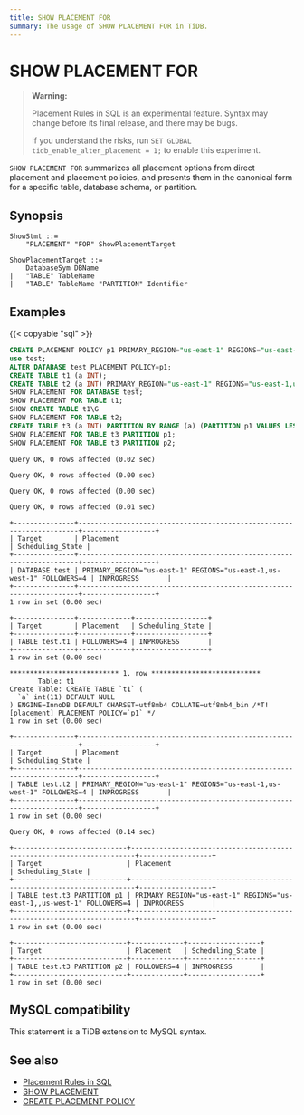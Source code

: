 ```yaml
---
title: SHOW PLACEMENT FOR
summary: The usage of SHOW PLACEMENT FOR in TiDB.
---
```


# SHOW PLACEMENT FOR

> **Warning:**
>
> Placement Rules in SQL is an experimental feature. Syntax may change before its final release, and there may be bugs.
>
> If you understand the risks, run `SET GLOBAL tidb_enable_alter_placement = 1;` to enable this experiment.

`SHOW PLACEMENT FOR` summarizes all placement options from direct placement and placement policies, and presents them in the canonical form for a specific table, database schema, or partition.

## Synopsis

```ebnf+diagram
ShowStmt ::=
    "PLACEMENT" "FOR" ShowPlacementTarget

ShowPlacementTarget ::=
    DatabaseSym DBName
|   "TABLE" TableName
|   "TABLE" TableName "PARTITION" Identifier
```

## Examples

{{< copyable "sql" >}}

```sql
CREATE PLACEMENT POLICY p1 PRIMARY_REGION="us-east-1" REGIONS="us-east-1,us-west-1" FOLLOWERS=4;
use test;
ALTER DATABASE test PLACEMENT POLICY=p1;
CREATE TABLE t1 (a INT);
CREATE TABLE t2 (a INT) PRIMARY_REGION="us-east-1" REGIONS="us-east-1,us-west-1" FOLLOWERS=4;
SHOW PLACEMENT FOR DATABASE test;
SHOW PLACEMENT FOR TABLE t1;
SHOW CREATE TABLE t1\G
SHOW PLACEMENT FOR TABLE t2;
CREATE TABLE t3 (a INT) PARTITION BY RANGE (a) (PARTITION p1 VALUES LESS THAN (10), PARTITION p2 VALUES LESS THAN (20) FOLLOWERS=4);
SHOW PLACEMENT FOR TABLE t3 PARTITION p1;
SHOW PLACEMENT FOR TABLE t3 PARTITION p2;
```

```
Query OK, 0 rows affected (0.02 sec)

Query OK, 0 rows affected (0.00 sec)

Query OK, 0 rows affected (0.00 sec)

Query OK, 0 rows affected (0.01 sec)

+---------------+----------------------------------------------------------------------+------------------+
| Target        | Placement                                                            | Scheduling_State |
+---------------+----------------------------------------------------------------------+------------------+
| DATABASE test | PRIMARY_REGION="us-east-1" REGIONS="us-east-1,us-west-1" FOLLOWERS=4 | INPROGRESS       |
+---------------+----------------------------------------------------------------------+------------------+
1 row in set (0.00 sec)

+---------------+-------------+------------------+
| Target        | Placement   | Scheduling_State |
+---------------+-------------+------------------+
| TABLE test.t1 | FOLLOWERS=4 | INPROGRESS       |
+---------------+-------------+------------------+
1 row in set (0.00 sec)

*************************** 1. row ***************************
       Table: t1
Create Table: CREATE TABLE `t1` (
  `a` int(11) DEFAULT NULL
) ENGINE=InnoDB DEFAULT CHARSET=utf8mb4 COLLATE=utf8mb4_bin /*T![placement] PLACEMENT POLICY=`p1` */
1 row in set (0.00 sec)

+---------------+----------------------------------------------------------------------+------------------+
| Target        | Placement                                                            | Scheduling_State |
+---------------+----------------------------------------------------------------------+------------------+
| TABLE test.t2 | PRIMARY_REGION="us-east-1" REGIONS="us-east-1,us-west-1" FOLLOWERS=4 | INPROGRESS       |
+---------------+----------------------------------------------------------------------+------------------+
1 row in set (0.00 sec)

Query OK, 0 rows affected (0.14 sec)

+----------------------------+-----------------------------------------------------------------------+------------------+
| Target                     | Placement                                                             | Scheduling_State |
+----------------------------+-----------------------------------------------------------------------+------------------+
| TABLE test.t3 PARTITION p1 | PRIMARY_REGION="us-east-1" REGIONS="us-east-1,,us-west-1" FOLLOWERS=4 | INPROGRESS       |
+----------------------------+-----------------------------------------------------------------------+------------------+
1 row in set (0.00 sec)

+----------------------------+-------------+------------------+
| Target                     | Placement   | Scheduling_State |
+----------------------------+-------------+------------------+
| TABLE test.t3 PARTITION p2 | FOLLOWERS=4 | INPROGRESS       |
+----------------------------+-------------+------------------+
1 row in set (0.00 sec)
```

## MySQL compatibility

This statement is a TiDB extension to MySQL syntax.

## See also

* [Placement Rules in SQL](/placement-rules-in-sql.md)
* [SHOW PLACEMENT](/sql-statements/sql-statement-show-placement.md)
* [CREATE PLACEMENT POLICY](/sql-statements/sql-statement-create-placement-policy.md)
